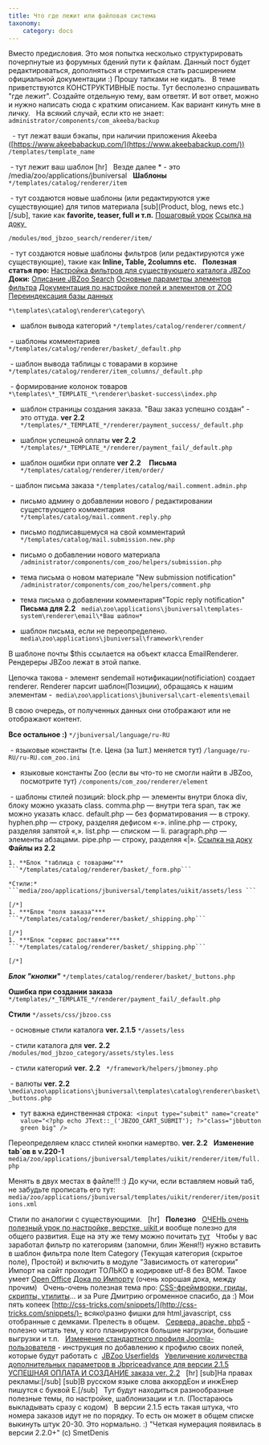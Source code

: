 ```yaml
---
title: Что где лежит или файловая система
taxonomy:
    category: docs
---
```

Вместо предисловия.
Это моя попытка несколько структурировать почерпнутые из форумных бдений пути к файлам. Данный пост будет редактироваться, дополняться и стремиться стать расширением официальной документации :) Прошу тапками не кидать.
 
В теме приветствуются КОНСТРУКТИВНЫЕ посты. Тут бесполезно спрашивать "где лежит". Создайте отдельную тему, вам ответят. И вот ответ, можно и нужно написать сюда с кратким описанием. Как вариант кинуть мне в личку.
 
На всякий случай, если кто не знает:
 
```administrator/components/com_akeeba/backup```

  - тут лежат ваши бэкапы, при наличии приложения Akeeba ([https://www.akeebabackup.com/](https://www.akeebabackup.com/))
```/templates/template_name```

 - тут лежит ваш шаблон
[hr]
 
Везде далее * - это /media/zoo/applications/jbuniversal
 
**Шаблоны**
```*/templates/catalog/renderer/item```

 - тут создаются новые шаблоны (или редактируются уже существующие) для типов материала [sub](Product, blog, news etc.)[/sub], такие как **favorite, teaser, full и т.п.**
[Пошаговый урок](http://forum.jbzoo.com/topic/2591-kak-dobavit-novyj-shablon-k-tipu-materiala/)
[Ссылка на доку ](http://jbzoo.ru/docs/item-templates)
 

```/modules/mod_jbzoo_search/renderer/item/```

 - тут создаются новые шаблоны фильтров (или редактируются уже существующие), такие как **Inline, Table, 2columns etc.**
 
**Полезная статья про:**
[Настройка фильтров для существующего каталога JBZoo](http://forum.jbzoo.com/topic/2417-nastrojka-filtrov-dlya-suschestvuyuschego-kataloga/?hl=шаблоны+фильтров)
**Доки:**
[Описание JBZoo Search](http://joomla-book.ru/zoo-joomla-advanced-search)
[Основные параметры элементов фильтра](http://joomla-book.ru/jbzoo/jbzoo-filter)
[Документация по настройке полей и элементов от ZOO](http://www.yootheme.com/zoo/documentation?view=docs)
[Переиндексация базы данных](http://forum.jbzoo.com/topic/1976-)

```*\templates\catalog\renderer\category\```

- шаблон вывода категорий
```*/templates/catalog/renderer/comment/```

 - шаблоны комментариев
```*/templates/catalog/renderer/basket/_default.php```

 - шаблон вывода таблицы с товарами в корзине
```*/templates/catalog/renderer/item_columns/_default.php```

 - формирование колонок товаров 
```*\templates\*_TEMPLATE_*\renderer\basket-success\index.php```

- шаблон страницы создания заказа. "Ваш заказ успешно создан" - это оттуда. **ver 2.2**
```*/templates/*_TEMPLATE_*/renderer/payment_success/_default.php ```

- шаблон успешной оплаты **ver 2.2**
```*/templates/*_TEMPLATE_*/renderer/payment_fail/_default.php ```

- шаблон ошибки при оплате **ver 2.2**
  
**Письма**
```*/templates/catalog/renderer/item/order/```

 - шаблон письма заказа
```*/templates/catalog/mail.comment.admin.php```

- письмо админу о добавлении нового / редактировании существующего комментария
```*/templates/catalog/mail.comment.reply.php```

- письмо подписавшемуся на свой комментарий
```*/templates/catalog/mail.submission.new.php```

- письмо о добавлении нового материала
```/administrator/components/com_zoo/helpers/submission.php```

- тема письма о новом материале "New submission notification"
```/administrator/components/com_zoo/helpers/comment.php```

- тема письма о добавлении комментария"Topic reply notification"
 
**Письма для 2.2**
 
```media\zoo\applications\jbuniversal\templates-system\renderer\email\*Ваш шаблон*```

- шаблон письма, если не переопределено.
```media\zoo\applications\jbuniversal\framework\render```

В шаблоне почты $this ссылается на объект класса EmailRenderer. Рендереры JBZoo лежат в этой папке.

Цепочка такова - элемент sendemail нотификации(notificiation) создает renderer.
Renderer парсит шаблон(Позиции), обращаясь к нашим элементам - 
```media\zoo\applications\jbuniversal\cart-elements\email```

В свою очередь, от полученных данных они отображают или не отображают контент.

**Все остальное :)**
```*/jbuniversal/language/ru-RU```

 - языковые константы (т.е. Цена (за 1шт.) меняется тут)
```/language/ru-RU/ru-RU.com_zoo.ini ```

- языковые константы Zoo (если вы что-то не смогли найти в JBZoo, посмотрите тут)
```/components/com_zoo/renderer/element```

 - шаблоны стилей позиций:
block.php — элементы внутри блока div, блоку можно указать class.
comma.php — внутри тега span, так же можно указать класс.
default.php — без форматирования — в строку.
hyphen.php — строку, разделяя дефисом «-».
inline.php — строку, разделяя запятой «,».
list.php — списком — li.
paragraph.php — элементы абзацами.
pipe.php — строку, разделяя «|».
[Ссылка на доку](http://jbzoo.ru/docs/position-styles)
 
**Файлы из 2.2**
 
 

	1. **Блок "таблица с товарами"**
	```*/templates/catalog/renderer/basket/_form.php```

	*Стили:*
	```media/zoo/applications/jbuniversal/templates/uikit/assets/less ```

	[/*]
	1. ***Блок "поля заказа"***
	```*/templates/catalog/renderer/basket/_shipping.php```

	[/*]
	1. ***Блок "сервис доставки"***
	```*/templates/catalog/renderer/basket/_shipping.php```

	[/*]

***Блок "кнопки"***
```*/templates/catalog/renderer/basket/_buttons.php```

**Ошибка при создании заказа**
```*/templates/*_TEMPLATE_*/renderer/payment_fail/_default.php```

**Стили**
```*/assets/css/jbzoo.css```

 - основные стили каталога **ver. 2.1.5**
```*/assets/less```

 - стили каталога для **ver.** **2.2**
 
```/modules/mod_jbzoo_category/assets/styles.less```

 - стили категорий **ver.** **2.2**
 
```*/framework/helpers/jbmoney.php```

 - валюты **ver. 2.2**
```\media\zoo\applications\jbuniversal\templates\catalog\renderer\basket\_buttons.php```

- тут важна единственная строка: 
```<input type="submit" name="create" value="<?php echo JText::_('JBZOO_CART_SUBMIT'); ?>"class="jbbutton green big" />```

Переопределяем класс стилей кнопки намертво. **ver. 2.2**
 
**Изменение tab`ов в v.220-1**
```media/zoo/applications/jbuniversal/templates/uikit/renderer/item/full.php```

Менять в двух местах в файле!!! :) До кучи, если вставляем новый таб, не забудьте прописать его тут:  
```media/zoo/applications/jbuniversal/templates/uikit/renderer/item/positions.xml```

Стили по аналогии с существующими.
 
[hr]
 
**Полезно**
 
[ОЧЕНЬ очень полезный урок по настройке, верстке, uikit ](http://jbzooshop.ru/blog-o-jbzoo/30-kak-verstat-jbzoo)и вообще полезно для общего развития. Еще на эту же тему можно почитать [тут](http://forum.jbzoo.com/topic/8312-shablon-uikit-dlya-jbzoo-jbmarketplace/)
 
Чтобы у вас заработал фильтр по категориям (запомни, блин Женя!!) нужно вставить в шаблон фильтра поле Item Category (Текущая категория (скрытое поле), Простой) и включить в модуле "Зависимость от категории"
 
Импорт на сайт проходит ТОЛЬКО в кодировке utf-8 без BOM. Такое умеет [Open Office](https://www.openoffice.org/ru/)
[Дока по Импорту](http://jbzoo.ru/docs/import-csv-zoo) (очень хорошая дока, между прочим)
 
Очень-очень полезная тема про:
[CSS-фреймворки, гриды, скрипты, утилиты](http://forum.jbzoo.com/topic/9078-css-frejmvorki-gridy-skripty-utility-i-raznye-shtu/page-2#entry50718)... и за Pure Дмитрию огроменное спасибо, да :) Мои пять копеек [http://css-tricks.com/snippets/](http://css-tricks.com/snippets/)- всяко\разно фишки для html,javascript, css отобранные с демками. Прелесть в общем.
 
[Сервера, apache, php5](http://forum.jbzoo.com/topic/9957-nginx-php5-fpm/?p=56058) - полезно читать тем, у кого планируются большие нагрузки, большие выгрузки и т.п.
 
[Изменение стандартного профиля Joomla-пользователя](http://forum.jbzoo.com/topic/9804-izmenenie-standartnogo-profilya-polzovatelya-joomla/?hl=ru-ru) - инструкция по добавлению к профилю своих полей, которые будут работать с 
[JBZoo Userfields](http://forum.jbzoo.com/topic/9781-jbzoo-userfields-jbmarketplace/)
 
[Увеличение количества дополнительных параметров в Jbpriceadvance для версии 2.1.5](http://forum.jbzoo.com/topic/9361-uvelichenie-kolichestva-dop-parametrov-v-jbpriceadvance/?p=51981)
 
 
[УСПЕШНАЯ ОПЛАТА И СОЗДАНИЕ заказа ver. 2.2](http://forum.jbzoo.com/topic/10189-chto-gde-lezhit-ili-fajlovaya-sistema/?p=78024)
 
[hr]
[sub]На правах рекламы:[/sub]
[sub]В русском языке слова аккордЕон и инжЕнер пишутся с буквой Е.[/sub]
 
Тут будут находиться разнообразные полезные темы, по настройке, шаблонизации и т.п. (Постараюсь выкладывать сразу с кодом)
 
В версии 2.1.5 есть такая штука, что номера заказов идут не по порядку. То есть он может в общем списке выкинуть штук 20-30. Это нормально. :) "Четкая нумерация появилась в версии 2.2.0+" (с) SmetDenis
